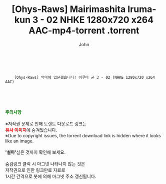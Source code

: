 ﻿---
layout: post
title:  "                   [Ohys-Raws] Mairimashita Iruma-kun 3 - 02 NHKE 1280x720 x264 AAC-mp4-torrent                .torrent"
author: John
categories: [ 애니/만화 ]
tags: [  ]
image:  
description: "                   [Ohys-Raws] Mairimashita Iruma-kun 3 - 02 NHKE 1280x720 x264 AAC-mp4-torrent                 torrent 정보 공유"
toc: true
toc_sticky: true
---

<br>

        [Ohys-Raws] 악마에 입문했습니다! 이루마 군 3 - 02 (NHKE 1280x720 x264 AAC)    
    
<br><br><br>
<p data-ke-size="size16"><b><span style="color: green;">주의사항</span></b><br /><br />※저작권 문제로 인해 토렌트 다운로드 링크는<br /><b><span style="color: red;">유사 이미지</span></b>에 숨겨뒀습니다.<br />※Due to copyright issues, the torrent download link is hidden where it looks like an image.<br /><br /><b>'설마'</b>싶은 것까지 확인해 보세요.<br /><br />숨김링크 클릭 시 마그넷 나타나지 않는 것은<br />저작권으로 인한 링크만료 자료로<br />1시간 간격으로 봇에 의해 마그넷 주소 갱신됩니다.</p>

